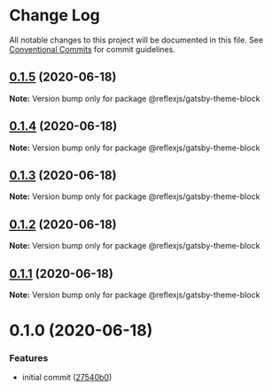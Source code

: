 # Change Log

All notable changes to this project will be documented in this file.
See [Conventional Commits](https://conventionalcommits.org) for commit guidelines.

## [0.1.5](https://github.com/reflexjs/reflex/compare/@reflexjs/gatsby-theme-block@0.1.4...@reflexjs/gatsby-theme-block@0.1.5) (2020-06-18)

**Note:** Version bump only for package @reflexjs/gatsby-theme-block





## [0.1.4](https://github.com/reflexjs/reflex/compare/@reflexjs/gatsby-theme-block@0.1.3...@reflexjs/gatsby-theme-block@0.1.4) (2020-06-18)

**Note:** Version bump only for package @reflexjs/gatsby-theme-block





## [0.1.3](https://github.com/reflexjs/reflex/compare/@reflexjs/gatsby-theme-block@0.1.2...@reflexjs/gatsby-theme-block@0.1.3) (2020-06-18)

**Note:** Version bump only for package @reflexjs/gatsby-theme-block





## [0.1.2](https://github.com/reflexjs/reflex/compare/@reflexjs/gatsby-theme-block@0.1.1...@reflexjs/gatsby-theme-block@0.1.2) (2020-06-18)

**Note:** Version bump only for package @reflexjs/gatsby-theme-block





## [0.1.1](https://github.com/reflexjs/reflex/compare/@reflexjs/gatsby-theme-block@0.1.0...@reflexjs/gatsby-theme-block@0.1.1) (2020-06-18)

**Note:** Version bump only for package @reflexjs/gatsby-theme-block





# 0.1.0 (2020-06-18)


### Features

* initial commit ([27540b0](https://github.com/reflexjs/reflex/commit/27540b022a849212a21894b05df928e5e6b19456))
